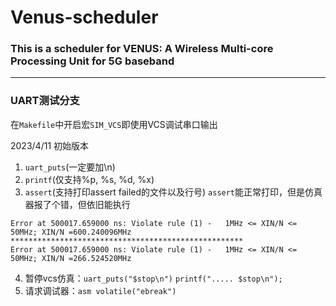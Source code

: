 # Venus-scheduler
###  This is a scheduler for VENUS: A Wireless Multi-core Processing Unit for 5G baseband
---
### **UART测试分支**
在`Makefile`中开启宏`SIM_VCS`即使用VCS调试串口输出

2023/4/11 初始版本
1.  `uart_puts`(一定要加\n)
2.  `printf`(仅支持%p, %s, %d, %x)
3.  `assert`(支持打印assert failed的文件以及行号)
   `assert`能正常打印，但是仿真器报了个错，但依旧能执行
```
Error at 500017.659000 ns: Violate rule (1) -   1MHz <= XIN/N <= 50MHz; XIN/N =600.240096MHz
****************************************************
Error at 500017.659000 ns: Violate rule (1) -   1MHz <= XIN/N <= 50MHz; XIN/N =266.524520MHz
```
4.  暂停vcs仿真：`uart_puts("$stop\n")` `printf("..... $stop\n");`
5.  请求调试器：`asm volatile("ebreak")`


